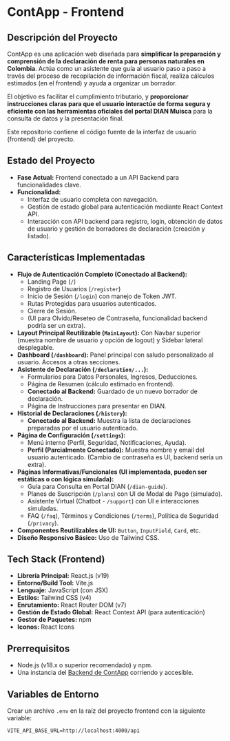# ContApp - Frontend

## Descripción del Proyecto

ContApp es una aplicación web diseñada para **simplificar la preparación y comprensión de la declaración de renta para personas naturales en Colombia**. Actúa como un asistente que guía al usuario paso a paso a través del proceso de recopilación de información fiscal, realiza cálculos estimados (en el frontend) y ayuda a organizar un borrador.

El objetivo es facilitar el cumplimiento tributario, y **proporcionar instrucciones claras para que el usuario interactúe de forma segura y eficiente con las herramientas oficiales del portal DIAN Muisca** para la consulta de datos y la presentación final.

Este repositorio contiene el código fuente de la interfaz de usuario (frontend) del proyecto.

## Estado del Proyecto

* **Fase Actual:** Frontend conectado a un API Backend para funcionalidades clave.
* **Funcionalidad:**
    * Interfaz de usuario completa con navegación.
    * Gestión de estado global para autenticación mediante React Context API.
    * Interacción con API backend para registro, login, obtención de datos de usuario y gestión de borradores de declaración (creación y listado).

## Características Implementadas

* **Flujo de Autenticación Completo (Conectado al Backend):**
    * Landing Page (`/`)
    * Registro de Usuarios (`/register`)
    * Inicio de Sesión (`/login`) con manejo de Token JWT.
    * Rutas Protegidas para usuarios autenticados.
    * Cierre de Sesión.
    * (UI para Olvido/Reseteo de Contraseña, funcionalidad backend podría ser un extra).
* **Layout Principal Reutilizable (`MainLayout`):** Con Navbar superior (muestra nombre de usuario y opción de logout) y Sidebar lateral desplegable.
* **Dashboard (`/dashboard`):** Panel principal con saludo personalizado al usuario. Accesos a otras secciones.
* **Asistente de Declaración (`/declaration/...`):**
    * Formularios para Datos Personales, Ingresos, Deducciones.
    * Página de Resumen (cálculo estimado en frontend).
    * **Conectado al Backend:** Guardado de un nuevo borrador de declaración.
    * Página de Instrucciones para presentar en DIAN.
* **Historial de Declaraciones (`/history`):**
    * **Conectado al Backend:** Muestra la lista de declaraciones preparadas por el usuario autenticado.
* **Página de Configuración (`/settings`):**
    * Menú interno (Perfil, Seguridad, Notificaciones, Ayuda).
    * **Perfil (Parcialmente Conectado):** Muestra nombre y email del usuario autenticado. (Cambio de contraseña es UI, backend sería un extra).
* **Páginas Informativas/Funcionales (UI implementada, pueden ser estáticas o con lógica simulada):**
    * Guía para Consulta en Portal DIAN (`/dian-guide`).
    * Planes de Suscripción (`/plans`) con UI de Modal de Pago (simulado).
    * Asistente Virtual (Chatbot - `/support`) con UI e interacciones simuladas.
    * FAQ (`/faq`), Términos y Condiciones (`/terms`), Política de Seguridad (`/privacy`).
* **Componentes Reutilizables de UI:** `Button`, `InputField`, `Card`, etc.
* **Diseño Responsivo Básico:** Uso de Tailwind CSS.

## Tech Stack (Frontend)

* **Librería Principal:** React.js (v19)
* **Entorno/Build Tool:** Vite.js
* **Lenguaje:** JavaScript (con JSX)
* **Estilos:** Tailwind CSS (v4)
* **Enrutamiento:** React Router DOM (v7)
* **Gestión de Estado Global:** React Context API (para autenticación)
* **Gestor de Paquetes:** npm
* **Iconos:** React Icons

## Prerrequisitos

* Node.js (v18.x o superior recomendado) y npm.
* Una instancia del [Backend de ContApp](URL_DE_TU_REPO_BACKEND_AQUI) corriendo y accesible.

## Variables de Entorno

Crear un archivo `.env` en la raíz del proyecto frontend con la siguiente variable:

```env
VITE_API_BASE_URL=http://localhost:4000/api